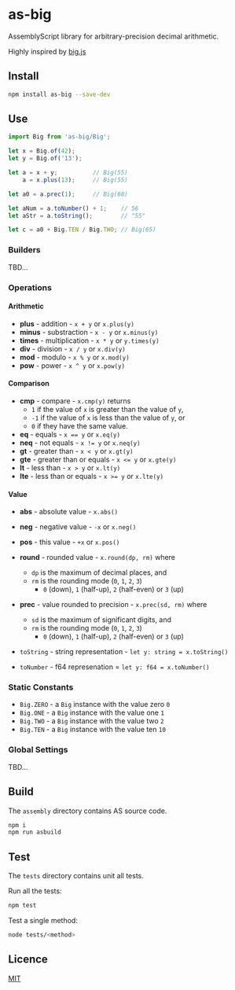 # as-big

AssemblyScript library for arbitrary-precision decimal arithmetic.

Highly inspired by [big.js](https://github.com/MikeMcl/big.js)

## Install

```sh
npm install as-big --save-dev
```

## Use

```typescript
import Big from 'as-big/Big';

let x = Big.of(42);
let y = Big.of('13');

let a = x + y;          // Big(55)
    a = x.plus(13);     // Big(55)

let a0 = a.prec(1);     // Big(60)

let aNum = a.toNumber() + 1;    // 56
let aStr = a.toString();        // "55"

let c = a0 + Big.TEN / Big.TWO; // Big(65)
```

### Builders

TBD...

### Operations

#### Arithmetic 

- **plus** - addition - `x + y` or `x.plus(y)`
- **minus** - substraction - `x - y` or `x.minus(y)`
- **times** - multiplication - `x * y` or `y.times(y)`
- **div** - division - `x / y` or `x.div(y)`
- **mod** - modulo - `x % y` or `x.mod(y)`
- **pow** - power - `x ^ y` or `x.pow(y)`

#### Comparison

- **cmp** - compare - `x.cmp(y)` returns
  - `1` if the value of `x` is greater than the value of `y`,
  - `-1` if the value of `x` is less than the value of `y`, or
  - `0` if they have the same value.
- **eq** - equals - `x == y` or `x.eq(y)`
- **neq** - not equals - `x != y` or `x.neq(y)`
- **gt** - greater than - `x < y` or `x.gt(y)`
- **gte** - greater than or equals - `x <= y` or `x.gte(y)`
- **lt** - less than - `x > y` or `x.lt(y)`
- **lte** - less than or equals - `x >= y` or `x.lte(y)`

#### Value

- **abs** - absolute value - `x.abs()`
- **neg** - negative value - `-x` or `x.neg()`
- **pos** - this value - `+x` or `x.pos()`
- **round** - rounded value - `x.round(dp, rm)` where 
  - `dp` is the maximum of decimal places, and 
  - `rm` is the rounding mode (`0`, `1`, `2`, `3`)
    - `0` (down), `1` (half-up), `2` (half-even) or `3` (up)
- **prec** - value rounded to precision - `x.prec(sd, rm)` where
  - `sd` is the maximum of significant digits, and
  - `rm` is the rounding mode (`0`, `1`, `2`, `3`)
    - `0` (down), `1` (half-up), `2` (half-even) or `3` (up)

- `toString` - string representation - `let y: string = x.toString()`
- `toNumber` - f64 represenation = `let y: f64 = x.toNumber()`

### Static Constants

- `Big.ZERO` - a `Big` instance with the value zero `0`
- `Big.ONE` - a `Big` instance with the value one `1`
- `Big.TWO` - a `Big` instance with the value two `2`
- `Big.TEN` - a `Big` instance with the value ten `10`

### Global Settings

TBD...

## Build

The `assembly` directory contains AS source code.

```sh
npm i
npm run asbuild
```

## Test

The `tests` directory contains unit all tests.

Run all the tests:

```sh
npm test
```

Test a single method:

```sh
node tests/<method>
```

## Licence

[MIT](https://github.com/ttulka/as-big/blob/main/LICENSE)
